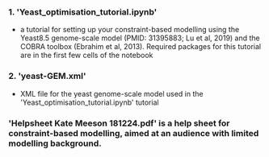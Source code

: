 ### 1. 'Yeast_optimisation_tutorial.ipynb' 
- a tutorial for setting up your constraint-based modelling using the Yeast8.5 genome-scale model (PMID: 31395883; Lu et al, 2019) and the COBRA toolbox (Ebrahim et al, 2013). Required packages for this tutorial are in the first few cells of the notebook
### 2. 'yeast-GEM.xml' 
- XML file for the yeast genome-scale model used in the 'Yeast_optimisation_tutorial.ipynb' tutorial
### 'Helpsheet Kate Meeson 181224.pdf' is a help sheet for constraint-based modelling, aimed at an audience with limited modelling background.
